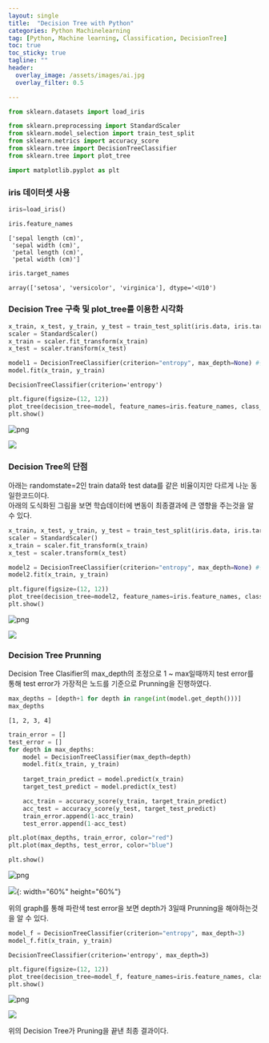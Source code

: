 ```yaml
---
layout: single
title:  "Decision Tree with Python"
categories: Python Machinelearning
tag: [Python, Machine learning, Classification, DecisionTree]
toc: true
toc_sticky: true
tagline: ""
header:
  overlay_image: /assets/images/ai.jpg
  overlay_filter: 0.5

---
```


```python
from sklearn.datasets import load_iris

from sklearn.preprocessing import StandardScaler
from sklearn.model_selection import train_test_split
from sklearn.metrics import accuracy_score
from sklearn.tree import DecisionTreeClassifier
from sklearn.tree import plot_tree

import matplotlib.pyplot as plt
```

### iris 데이터셋 사용


```python
iris=load_iris()
```


```python
iris.feature_names
```




    ['sepal length (cm)',
     'sepal width (cm)',
     'petal length (cm)',
     'petal width (cm)']




```python
iris.target_names
```




    array(['setosa', 'versicolor', 'virginica'], dtype='<U10')



### Decision Tree 구축 및 plot_tree를 이용한 시각화


```python
x_train, x_test, y_train, y_test = train_test_split(iris.data, iris.target, test_size=0.2, random_state=1)
scaler = StandardScaler()
x_train = scaler.fit_transform(x_train)
x_test = scaler.transform(x_test)
```


```python
model1 = DecisionTreeClassifier(criterion="entropy", max_depth=None) #깊이를 제안하는 파라미터 : max_depth
model.fit(x_train, y_train)
```




    DecisionTreeClassifier(criterion='entropy')




```python
plt.figure(figsize=(12, 12))
plot_tree(decision_tree=model, feature_names=iris.feature_names, class_names=iris.target_names, filled=True)
plt.show()
```


    
![png](output_8_0.png)
    


![](https://github.com/skkumin/skkumin.github.io/blob/master/images/deeplearning/ptree1.png?raw=true)

### Decision Tree의 단점
아래는 randomstate=2인 train data와 test data를 같은 비율이지만 다르게 나눈 동일한코드이다.  
아래의 도식화된 그림을 보면 학습데이터에 변동이 최종결과에 큰 영향을 주는것을 알 수 있다.  


```python
x_train, x_test, y_train, y_test = train_test_split(iris.data, iris.target, test_size=0.2, random_state=2)
scaler = StandardScaler()
x_train = scaler.fit_transform(x_train)
x_test = scaler.transform(x_test)

model2 = DecisionTreeClassifier(criterion="entropy", max_depth=None) #깊이를 제안하는 파라미터 : max_depth
model2.fit(x_train, y_train)

plt.figure(figsize=(12, 12))
plot_tree(decision_tree=model2, feature_names=iris.feature_names, class_names=iris.target_names, filled=True)
plt.show()
```


    
![png](output_11_0.png)
    


![](https://github.com/skkumin/skkumin.github.io/blob/master/images/deeplearning/ptree2.png?raw=true)

### Decision Tree Prunning
Decision Tree Clasifier의 max_depth의 조정으로 1 ~ max일때까지 test error를 통해 test error가 가장적은 노드를 기준으로 Prunning을 진행하였다. 


```python
max_depths = [depth+1 for depth in range(int(model.get_depth()))]
max_depths
```




    [1, 2, 3, 4]




```python
train_error = []
test_error = []
for depth in max_depths:
    model = DecisionTreeClassifier(max_depth=depth)
    model.fit(x_train, y_train)
  
    target_train_predict = model.predict(x_train)
    target_test_predict = model.predict(x_test)

    acc_train = accuracy_score(y_train, target_train_predict)
    acc_test = accuracy_score(y_test, target_test_predict)
    train_error.append(1-acc_train)
    test_error.append(1-acc_test)  
```


```python
plt.plot(max_depths, train_error, color="red")
plt.plot(max_depths, test_error, color="blue")

plt.show()
```


    
![png](output_16_0.png)
    


![](https://github.com/skkumin/skkumin.github.io/blob/master/images/deeplearning/ptree3.png?raw=true){: width="60%" height="60%"}

위의 graph를 통해 파란색 test error을 보면 depth가 3일때 Prunning을 해야하는것을 알 수 있다.


```python
model_f = DecisionTreeClassifier(criterion="entropy", max_depth=3) 
model_f.fit(x_train, y_train)
```




    DecisionTreeClassifier(criterion='entropy', max_depth=3)




```python
plt.figure(figsize=(12, 12))
plot_tree(decision_tree=model_f, feature_names=iris.feature_names, class_names=iris.target_names, filled=True)
plt.show()
```


    
![png](output_20_0.png)
    


![](https://github.com/skkumin/skkumin.github.io/blob/master/images/deeplearning/ptree4.png?raw=true)

위의 Decision Tree가 Pruning을 끝낸 최종 결과이다.
